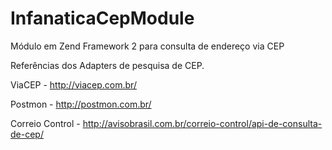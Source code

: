 # InfanaticaCepModule
Módulo em Zend Framework 2 para consulta de endereço via CEP

Referências dos Adapters de pesquisa de CEP.

ViaCEP - http://viacep.com.br/

Postmon - http://postmon.com.br/

Correio Control - http://avisobrasil.com.br/correio-control/api-de-consulta-de-cep/